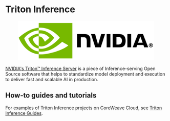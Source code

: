 # Triton Inference

<figure><img src="../../.gitbook/assets/image (52) (3).png" alt="The NVIDIA logo"><figcaption></figcaption></figure>

[NVIDIA's Triton™ Inference Server](https://developer.nvidia.com/nvidia-triton-inference-server) is a piece of Inference-serving Open Source software that helps to standardize model deployment and execution to deliver fast and scalable AI in production.

## How-to guides and tutorials

For examples of Triton Inference projects on CoreWeave Cloud, see [Triton Inference Guides](../how-to-guides-and-tutorials/examples/triton-inference-guides/).
